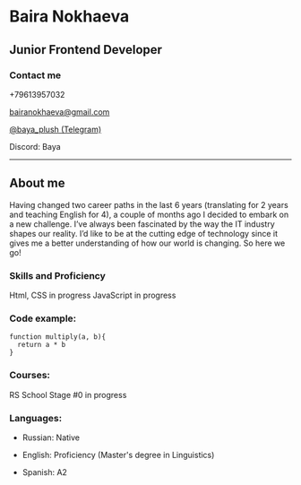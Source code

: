 # Baira Nokhaeva
## Junior Frontend Developer
### Contact me

+79613957032

bairanokhaeva@gmail.com

[@baya_plush (Telegram)](https://t.me/baya_plush)

Discord: Baya


***********

## About me

Having changed two career paths in the last 6 years (translating for 2 years and teaching English for 4), a couple of months ago I decided to embark on a new challenge. I’ve always been fascinated by the way the IT industry shapes our reality.
I’d like to be at the cutting edge of technology since it gives me a better understanding of how our world is changing. 
So here we go!

### Skills and Proficiency

Html, CSS in progress
JavaScript in progress

### Code example:

```
function multiply(a, b){
  return a * b
}
```

### Courses:

RS School Stage #0 in progress

### Languages:
* Russian: Native

* English: Proficiency (Master's degree in Linguistics)

* Spanish: A2
